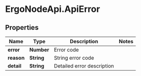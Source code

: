 # ErgoNodeApi.ApiError

## Properties

Name | Type | Description | Notes
------------ | ------------- | ------------- | -------------
**error** | **Number** | Error code | 
**reason** | **String** | String error code | 
**detail** | **String** | Detailed error description | 


